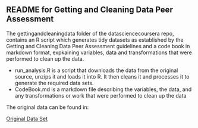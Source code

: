 ## README for Getting and Cleaning Data Peer Assessment 

The gettingandcleaningdata folder of the datasciencecoursera repo, contains an R script which generates
tidy datasets as established by the Getting and Cleaning Data Peer Assessment guidelines and a code book
in markdown format, expkaining variables, data and transformations that were performed to clean up the data.

* run_analysis.R is a script that downloads the data from the original source, unzips it and loads it into R. It then
cleans it and processes it to generate the required data sets.
* CodeBook.md is a markdown file describing the variables, the data, and any transformations or work that were performed to clean up the data

The original data can be found in:

[Original Data Set](https://d396qusza40orc.cloudfront.net/getdata%2Fprojectfiles%2FUCI%20HAR%20Dataset.zip)

